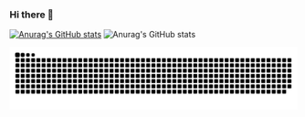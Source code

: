 ### Hi there 👋

<!--
**fernandogong/fernandogong** is a ✨ _special_ ✨ repository because its `README.md` (this file) appears on your GitHub profile.

Here are some ideas to get you started:

- 🔭 I’m currently working on ...
- 🌱 I’m currently learning ...
- 👯 I’m looking to collaborate on ...
- 🤔 I’m looking for help with ...
- 💬 Ask me about ...
- 📫 How to reach me: ...
- 😄 Pronouns: ...
- ⚡ Fun fact: ...
-->

[![Anurag's GitHub stats](https://github-readme-stats.vercel.app/api?username=fernandogong)](https://github.com/anuraghazra/github-readme-stats)
![Anurag's GitHub stats](https://github-readme-stats.vercel.app/api?username=fernandogong&show_icons=true&theme=dracula)

![Snake animation](https://github.com/fernandogong/fernandogong/blob/output/github-contribution-grid-snake.svg)
